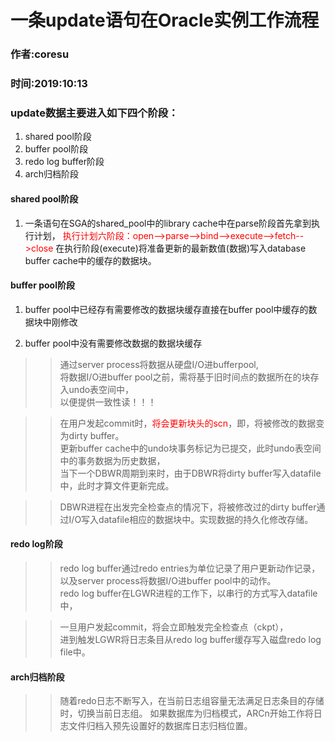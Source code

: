 # 一条update语句在Oracle实例工作流程
### 作者:coresu
### 时间:2019:10:13  

### update数据主要进入如下四个阶段：  
1. shared pool阶段 
2. buffer pool阶段
3. redo log buffer阶段
4. arch归档阶段

#### shared pool阶段
1. 一条语句在SGA的shared_pool中的library cache中在parse阶段首先拿到执行计划， 
<font color="red">执行计划六阶段：open-->parse-->bind-->execute-->fetch-->close</font>
在执行阶段(execute)将准备更新的最新数值(数据)写入database buffer cache中的缓存的数据块。

#### buffer pool阶段  
 1. buffer pool中已经存有需要修改的数据块缓存直接在buffer pool中缓存的数据块中刚修改
 
 2. buffer pool中没有需要修改数据的数据块缓存  
> 

> > 通过server process将数据从硬盘I/O进bufferpool,  
 将数据I/O进buffer pool之前，需将基于旧时间点的数据所在的块存入undo表空间中，  
以便提供一致性读！！！ 

> > 在用户发起commit时，<font color="red">将会更新块头的scn</font>，即，将被修改的数据变为dirty buffer。  
更新buffer cache中的undo块事务标记为已提交，此时undo表空间中的事务数据为历史数据，  
当下一个DBWR周期到来时，由于DBWR将dirty buffer写入datafile中，此时才算文件更新完成。

> > DBWR进程在出发完全检查点的情况下，将被修改过的dirty buffer通过I/O写入datafile相应的数据块中。实现数据的持久化修改存储。

#### redo log阶段  

> > redo log buffer通过redo entries为单位记录了用户更新动作记录，  
以及server process将数据I/O进buffer pool中的动作。  
redo log buffer在LGWR进程的工作下，以串行的方式写入datafile中，  

> >一旦用户发起commit，将会立即触发完全检查点（ckpt），  
进到触发LGWR将日志条目从redo log buffer缓存写入磁盘redo log file中。

#### arch归档阶段   
 
> > 随着redo日志不断写入，在当前日志组容量无法满足日志条目的存储时，切换当前日志组。
如果数据库为归档模式，ARCn开始工作将日志文件归档入预先设置好的数据库日志归档位置。  
